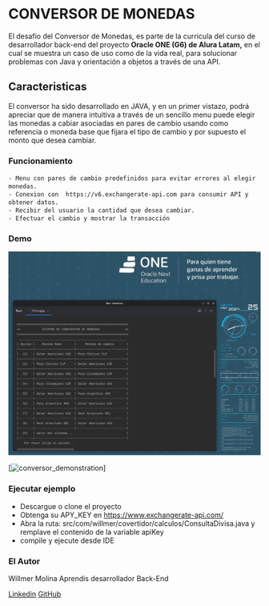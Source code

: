 # CONVERSOR DE MONEDAS

El desafío del Conversor de Monedas, es parte de la curricula del curso de  desarrollador back-end del proyecto **Oracle ONE (G6) de Alura Latam,** en el cual se muestra un caso de uso como de la vida real, para solucionar problemas con Java y orientación a objetos a través de una API. 

## Caracteristicas
El conversor ha sido desarrollado en JAVA, y en un primer vistazo, podrá apreciar que de manera intuitiva a través de un sencillo menu puede elegir las monedas a cabiar asociadas en pares de cambio usando como referencia o moneda base que fijara el tipo de cambio y por supuesto el monto que desea cambiar.

### Funcionamiento
	- Menu con pares de cambio predefinidos para evitar errores al elegir monedas.
	- Conexion con  https://v6.exchangerate-api.com para consumir API y obtener datos.
	- Recibir del usuario la cantidad que desea cambiar.
	- Efectuar el cambio y mostrar la transacción


### Demo
[![conversor_demonstration](conversor.png)]((https://youtu.be/ud5lg6iTIic))

[![conversor_demonstration](https://youtu.be/ud5lg6iTIic)]

### Ejecutar ejemplo
* Descargue o clone el proyecto
* Obtenga su APY_KEY en https://www.exchangerate-api.com/
* Abra la ruta: src/com/willmer/covertidor/calculos/ConsultaDivisa.java y remplave el contenido de la variable apiKey
* compile y ejecute desde IDE

### El Autor
Willmer Molina
Aprendis desarrollador Back-End

[Linkedin](www.linkedin.com/in/willmer-molina-lopez/)
[GitHub](https://github.com/willmermolina/)
  

